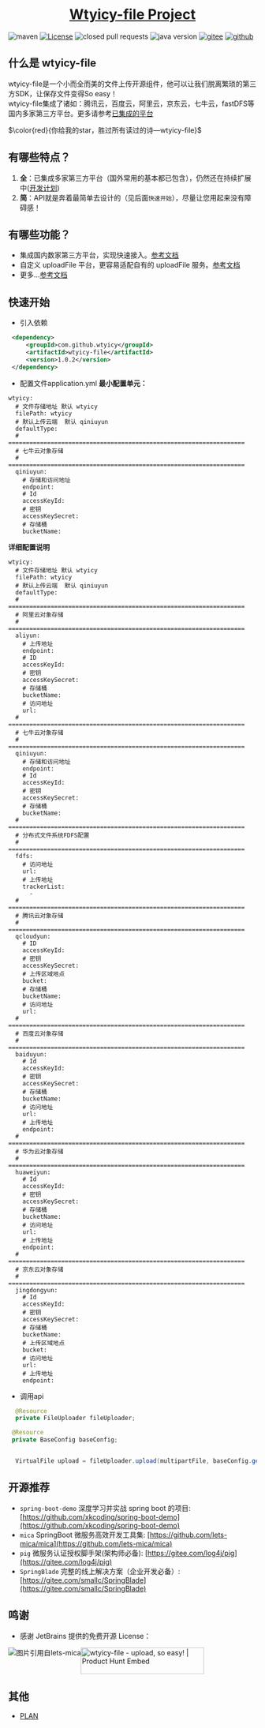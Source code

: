 <h1 align="center"><a href="https://github.com/wtyicy/wtyicy-file" target="_blank">Wtyicy-file Project</a></h1>

![maven](https://img.shields.io/maven-central/v/com.github.wtyicy/wtyicy-file)
[![License](https://img.shields.io/badge/license-Apache%202-green.svg)](https://www.apache.org/licenses/LICENSE-2.0)
![closed pull requests](https://img.shields.io/github/issues-pr-closed/wtyicy/wtyicy-file)
![java version](https://img.shields.io/badge/JAVA-1.8+-green.svg)
[![gitee ](https://gitee.com/cyiwty/wtyicy-file/badge/star.svg?theme=white)](https://gitee.com/cyiwty/wtyicy-file/stargazers)
[![github ](https://img.shields.io/github/stars/wtyicy/wtyicy-file.svg?style=social)](https://github.com/wtyicy/wtyicy-file)


## 什么是 wtyicy-file
   wtyicy-file是一个小而全而美的文件上传开源组件，他可以让我们脱离繁琐的第三方SDK，让保存文件变得So easy！  
   wtyicy-file集成了诸如：腾讯云，百度云，阿里云，京东云，七牛云，fastDFS等国内多家第三方平台。更多请参考<a href="" target="_blank">已集成的平台</a>

   $\color{red}{你给我的star，胜过所有读过的诗—wtyicy-file}$
## 有哪些特点？
   1. **全**：已集成多家第三方平台（国外常用的基本都已包含），仍然还在持续扩展中([开发计划](https://gitee.com/cyiwty/wtyicy-file/issues/I243X6))
   2. **简**：API就是奔着最简单去设计的（见后面`快速开始`），尽量让您用起来没有障碍感！
## 有哪些功能？
   - 集成国内数家第三方平台，实现快速接入。<a href="" target="_blank">参考文档</a>
   - 自定义 uploadFile 平台，更容易适配自有的 uploadFile 服务。<a href="" target="_blank">参考文档</a>
   - 更多...<a href="" target="_blank">参考文档</a>
## 快速开始
   - 引入依赖
   ```xml
    <dependency>
        <groupId>com.github.wtyicy</groupId>
        <artifactId>wtyicy-file</artifactId>
        <version>1.0.2</version>
    </dependency>
   ```
   - 配置文件application.yml
   **最小配置单元：** 
   ```
   wtyicy:
     # 文件存储地址 默认 wtyicy
     filePath: wtyicy
     # 默认上传云端  默认 qiniuyun
     defaultType: 
     # ===================================================================
     # 七牛云对象存储
     # ===================================================================
     qiniuyun:
       # 存储和访问地址
       endpoint: 
       # Id
       accessKeyId: 
       # 密钥
       accessKeySecret: 
       # 存储桶
       bucketName: 
   ```
   **详细配置说明** 
   ```
   wtyicy:
     # 文件存储地址 默认 wtyicy
     filePath: wtyicy
     # 默认上传云端  默认 qiniuyun
     defaultType: 
     # ===================================================================
     # 阿里云对象存储
     # ===================================================================
     aliyun:
       # 上传地址
       endpoint: 
       # ID
       accessKeyId: 
       # 密钥
       accessKeySecret: 
       # 存储桶
       bucketName: 
       # 访问地址
       url: 
     # ===================================================================
     # 七牛云对象存储
     # ===================================================================
     qiniuyun:
       # 存储和访问地址
       endpoint: 
       # Id
       accessKeyId: 
       # 密钥
       accessKeySecret: 
       # 存储桶
       bucketName: 
     # ===================================================================
     # 分布式文件系统FDFS配置
     # ===================================================================
     fdfs:
       # 访问地址
       url: 
       # 上传地址
       trackerList:
         - 
     # ===================================================================
     # 腾讯云对象存储
     # ===================================================================
     qcloudyun:
       # ID
       accessKeyId: 
       # 密钥
       accessKeySecret: 
       # 上传区域地点
       bucket: 
       # 存储桶
       bucketName: 
       # 访问地址
       url: 
     # ===================================================================
     # 百度云对象存储
     # ===================================================================
     baiduyun:
       # Id
       accessKeyId: 
       # 密钥
       accessKeySecret: 
       # 存储桶
       bucketName: 
       # 访问地址
       url: 
       # 上传地址
       endpoint: 
     # ===================================================================
     # 华为云对象存储
     # ===================================================================
     huaweiyun:
       # Id
       accessKeyId: 
       # 密钥
       accessKeySecret: 
       # 存储桶
       bucketName: 
       # 访问地址
       url: 
       # 上传地址
       endpoint: 
     # ===================================================================
     # 京东云对象存储
     # ===================================================================
     jingdongyun:
       # Id
       accessKeyId: 
       # 密钥
       accessKeySecret: 
       # 存储桶
       bucketName: 
       # 上传区域地点
       bucket: 
       # 访问地址
       url: 
       # 上传地址
       endpoint: 
   ```
   - 调用api  
   ```java
     @Resource
     private FileUploader fileUploader;

    @Resource
    private BaseConfig baseConfig;


     VirtualFile upload = fileUploader.upload(multipartFile, baseConfig.getFilePath(), true);
   ```

## 开源推荐
- `spring-boot-demo` 深度学习并实战 spring boot 的项目: [https://github.com/xkcoding/spring-boot-demo](https://github.com/xkcoding/spring-boot-demo)
- `mica` SpringBoot 微服务高效开发工具集: [https://github.com/lets-mica/mica](https://github.com/lets-mica/mica)
- `pig` 微服务认证授权脚手架(架构师必备): [https://gitee.com/log4j/pig](https://gitee.com/log4j/pig)
- `SpringBlade` 完整的线上解决方案（企业开发必备）: [https://gitee.com/smallc/SpringBlade](https://gitee.com/smallc/SpringBlade)

## 鸣谢
- 感谢 JetBrains 提供的免费开源 License：
<img src="https://images.gitee.com/uploads/images/2020/0406/220236_f5275c90_5531506.png" alt="图片引用自lets-mica" style="float:left;">

<a href="https://www.producthunt.com/posts/wtyicy-file?utm_source=badge-featured&utm_medium=badge&utm_souce=badge-justauth" target="_blank"><img src="https://api.producthunt.com/widgets/embed-image/v1/featured.svg?post_id=196886&theme=dark" alt="wtyicy-file - upload, so easy! | Product Hunt Embed" style="width: 250px; height: 54px;" width="250px" height="54px" /></a>

## 其他

- [PLAN](https://gitee.com/cyiwty/wtyicy-file/issues/I243X6)

